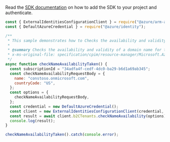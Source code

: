 Read the [SDK documentation](https://github.com/Azure/azure-sdk-for-js/blob/%40azure%2Farm-azureadexternalidentities_1.0.0/sdk/azureadexternalidentities/arm-azureadexternalidentities/README.md) on how to add the SDK to your project and authenticate.

```javascript
const { ExternalIdentitiesConfigurationClient } = require("@azure/arm-azureadexternalidentities");
const { DefaultAzureCredential } = require("@azure/identity");

/**
 * This sample demonstrates how to Checks the availability and validity of a domain name for the tenant.
 *
 * @summary Checks the availability and validity of a domain name for the tenant.
 * x-ms-original-file: specification/cpim/resource-manager/Microsoft.AzureActiveDirectory/stable/2021-04-01/examples/checkNameAvailability-taken.json
 */
async function checkNameAvailabilityTaken() {
  const subscriptionId = "34adfa4f-cedf-4dc0-ba29-b6d1a69ab345";
  const checkNameAvailabilityRequestBody = {
    name: "constoso.onmicrosoft.com",
    countryCode: "US",
  };
  const options = {
    checkNameAvailabilityRequestBody,
  };
  const credential = new DefaultAzureCredential();
  const client = new ExternalIdentitiesConfigurationClient(credential, subscriptionId);
  const result = await client.b2CTenants.checkNameAvailability(options);
  console.log(result);
}

checkNameAvailabilityTaken().catch(console.error);
```
